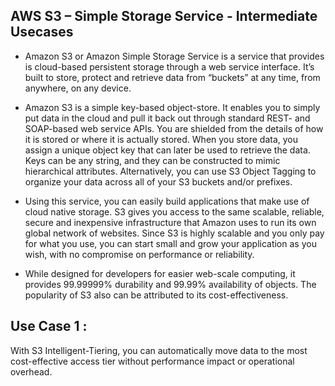 ## AWS S3 – Simple Storage Service - Intermediate Usecases

- Amazon S3 or Amazon Simple Storage Service is a service that provides is cloud-based persistent storage through a web service interface. It’s built to store, protect and retrieve data from “buckets” at any time, from anywhere, on any device.

- Amazon S3 is a simple key-based object-store. It enables you to simply put data in the cloud and pull it back out through standard REST- and SOAP-based web service APIs. You are shielded from the details of how it is stored or where it is actually stored. When you store data, you assign a unique object key that can later be used to retrieve the data. Keys can be any string, and they can be constructed to mimic hierarchical attributes. Alternatively, you can use S3 Object Tagging to organize your data across all of your S3 buckets and/or prefixes.

- Using this service, you can easily build applications that make use of cloud native storage. S3 gives you access to the same scalable, reliable, secure and inexpensive infrastructure that Amazon uses to run its own global network of websites. Since S3 is highly scalable and you only pay for what you use, you can start small and grow your application as you wish, with no compromise on performance or reliability.

- While designed for developers for easier web-scale computing, it provides 99.99999% durability and 99.99% availability of objects. The popularity of S3 also can be attributed to its cost-effectiveness.

## Use Case 1 :

With S3 Intelligent-Tiering, you can automatically move data to the most cost-effective access tier without performance impact or operational overhead.

